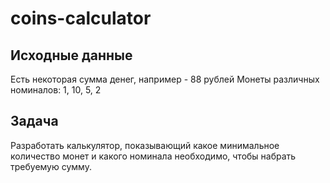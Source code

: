 # coins-calculator

## Исходные данные
Есть некоторая сумма денег, например - 88 рублей 
Монеты различных номиналов: 1, 10, 5, 2

## Задача
Разработать калькулятор, показывающий какое минимальное количество монет и какого номинала необходимо, чтобы набрать требуемую сумму.
